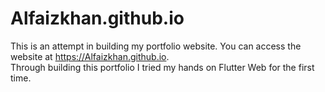 # Alfaizkhan.github.io
This is an attempt in building my portfolio website. You can access the website at https://Alfaizkhan.github.io.
<bR>
Through building this portfolio I tried my hands on Flutter Web for the first time.
